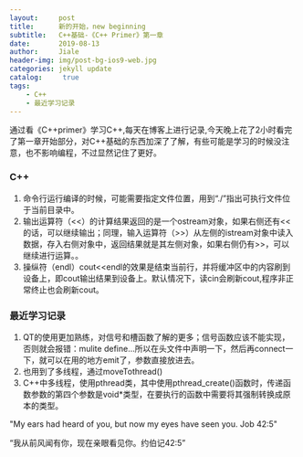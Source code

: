 ```yaml
---
layout:     post
title:      新的开始，new beginning
subtitle:   C++基础-《C++ Primer》第一章
date:       2019-08-13
author:     Jiale
header-img: img/post-bg-ios9-web.jpg
categories: jekyll update
catalog: 	 true
tags:
    - C++
    - 最近学习记录
---
```

   通过看《C++primer》学习C++,每天在博客上进行记录,今天晚上花了2小时看完了第一章开始部分，对C++基础的东西加深了了解，有些可能是学习的时候没注意，也不影响编程，不过显然记住了更好。
    
### C++
1. 命令行运行编译的时候，可能需要指定文件位置，用到“./”指出可执行文件位于当前目录中。
2. 输出运算符（<<）的计算结果返回的是一个ostream对象，如果右侧还有<<的话，可以继续输出；同理，输入运算符（>>）从左侧的istream对象中读入数据，存入右侧对象中，返回结果就是其左侧对象，如果右侧仍有>>，可以继续进行运算。。
3. 操纵符（endl）cout<<endl的效果是结束当前行，并将缓冲区中的内容刷到设备上，即cout输出结果到设备上。默认情况下，读cin会刷新cout,程序非正常终止也会刷新cout。

### 最近学习记录
1. QT的使用更加熟练，对信号和槽函数了解的更多；信号函数应该不能实现，否则就会报错：mulite define...所以在头文件中声明一下，然后再connect一下，就可以在用的地方emit了，参数直接放进去。
2. 也用到了多线程，通过moveTothread()
3. C++中多线程，使用pthread类，其中使用pthread_create()函数时，传递函数参数的第四个参数是void*类型，在要执行的函数中需要将其强制转换成原本的类型。


"My ears had heard of you, but now my eyes have seen you. Job 42:5"

“我从前风闻有你，现在亲眼看见你。约伯记42:5” 
